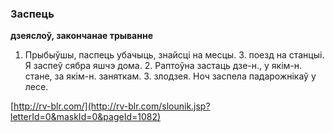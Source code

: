 ### Заспець
**дзеяслоў, закончанае трыванне**

1. Прыбыўшы, паспець убачыць, знайсці на месцы. З. поезд на станцыі. Я заспеў сябра яшчэ дома. 2. Раптоўна застаць дзе-н., у якім-н. стане, за якім-н. заняткам. З. злодзея. Ноч заспела падарожнікаў у лесе.

<a rel="author">[http://rv-blr.com/](http://rv-blr.com/slounik.jsp?letterId=0&maskId=0&pageId=1082)</a>
